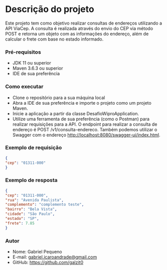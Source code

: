 # Descrição do projeto
Este projeto tem como objetivo realizar consultas de endereços utilizando a API ViaCep. 
A consulta é realizada através do envio do CEP via método POST e retorna um objeto 
com as informações do endereço, além de calcular o frete com base no estado informado.

### Pré-requisitos
* JDK 11 ou superior
* Maven 3.6.3 ou superior
* IDE de sua preferência

### Como executar
* Clone o repositório para a sua máquina local
* Abra a IDE de sua preferência e importe o projeto como um projeto Maven.
* Inicie a aplicação a partir da classe DesafioWiproApplication.
* Utilize uma ferramenta de sua preferência (como o Postman) para realizar requisições para a API. 
O endpoint para realizar a consulta de endereço é POST /v1/consulta-endereco. Também podemos utilizar o 
Swagger com o endereço <http://localhost:8080/swagger-ui/index.html>.

### Exemplo de requisição
~~~json
{
"cep": "01311-000"
}
~~~
### Exemplo de resposta
~~~json
{
"cep": "01311-000",
"rua": "Avenida Paulista",
"complemento": "complemento teste",
"bairro": "Bela Vista",
"cidade": "São Paulo",
"estado": "SP",
"frete": 7.85
}
~~~
### Autor
* Nome: Gabriel Pequeno
* E-mail: gabriel.icaroandrade@gmail.com
* GitHub: <https://github.com/galzit0>
